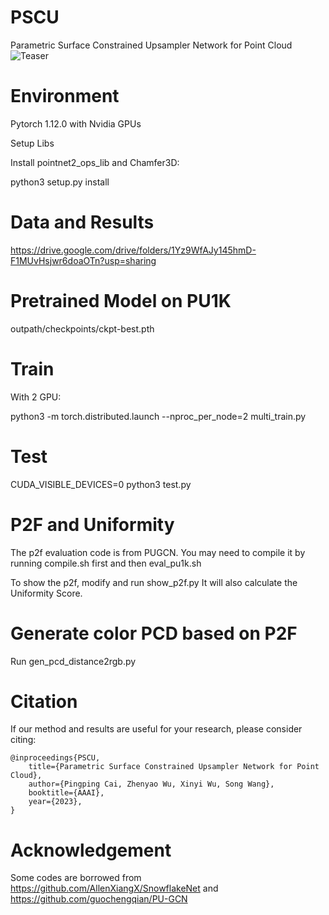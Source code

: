 # PSCU
Parametric Surface Constrained Upsampler Network for Point Cloud
![Teaser](https://github.com/corecai163/PSCU/Teaser.png)

# Environment

Pytorch 1.12.0 with Nvidia GPUs

Setup Libs

Install pointnet2_ops_lib and Chamfer3D:

python3 setup.py install


# Data and Results

https://drive.google.com/drive/folders/1Yz9WfAJy145hmD-F1MUvHsjwr6doaOTn?usp=sharing

# Pretrained Model on PU1K

outpath/checkpoints/ckpt-best.pth

# Train
With 2 GPU:

python3 -m torch.distributed.launch --nproc_per_node=2 multi_train.py

# Test
CUDA_VISIBLE_DEVICES=0 python3 test.py

# P2F and Uniformity
The p2f evaluation code is from PUGCN.
You may need to compile it by running compile.sh first and then eval_pu1k.sh

To show the p2f, modify and run show_p2f.py
It will also calculate the Uniformity Score.

# Generate color PCD based on P2F
Run gen_pcd_distance2rgb.py

# Citation
If our method and results are useful for your research, please consider citing:

```
@inproceedings{PSCU,
    title={Parametric Surface Constrained Upsampler Network for Point Cloud},
    author={Pingping Cai, Zhenyao Wu, Xinyi Wu, Song Wang},
    booktitle={AAAI},
    year={2023},
}
```

# Acknowledgement
Some codes are borrowed from https://github.com/AllenXiangX/SnowflakeNet and https://github.com/guochengqian/PU-GCN

